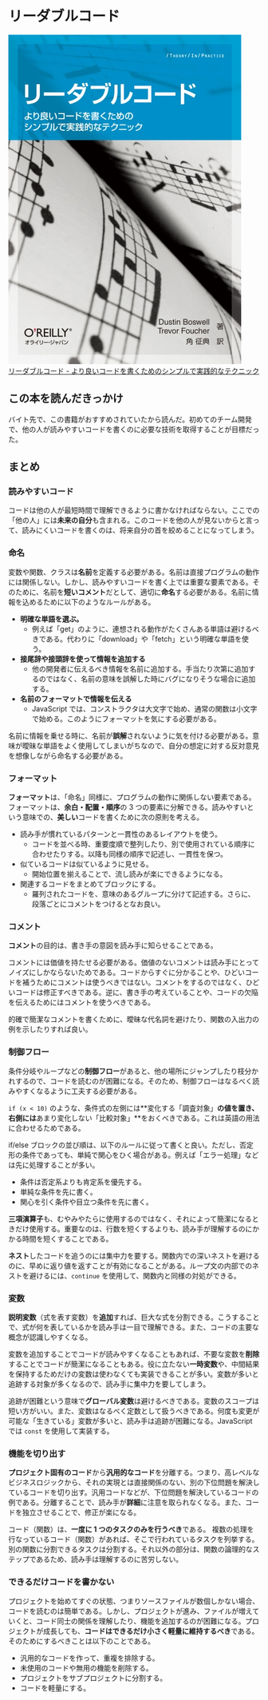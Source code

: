 # リーダブルコード

<div class="text-center">
    <img src="../../public/img/cover/readable_code.jpeg" alt="本の表紙" class="inline-block">
</div>

<div class="text-center">
    <a href="https://www.oreilly.co.jp/books/9784873115658/" class="text-center">
        リーダブルコード - より良いコードを書くためのシンプルで実践的なテクニック
    </a>
</div>

## この本を読んだきっかけ

バイト先で、この書籍がおすすめされていたから読んだ。初めてのチーム開発で、他の人が読みやすいコードを書くのに必要な技術を取得することが目標だった。

## まとめ

### 読みやすいコード

コードは他の人が最短時間で理解できるように書かなければならない。ここでの「他の人」には**未来の自分**も含まれる。このコードを他の人が見ないからと言って、読みにくいコードを書くのは、将来自分の首を絞めることになってしまう。

### 命名

変数や関数、クラスは**名前**を定義する必要がある。名前は直接プログラムの動作には関係しない。しかし、読みやすいコードを書く上では重要な要素である。そのために、名前を**短いコメント**だとして、適切に**命名**する必要がある。名前に情報を込めるために以下のようなルールがある。

- **明確な単語を選ぶ。**
  - 例えば「get」のように、連想される動作がたくさんある単語は避けるべきである。代わりに「download」や「fetch」という明確な単語を使う。
- **接尾辞や接頭辞を使って情報を追加する**
  - 他の開発者に伝えるべき情報を名前に追加する。手当たり次第に追加するのではなく、名前の意味を誤解した時にバグになりそうな場合に追加する。
- **名前のフォーマットで情報を伝える**
  - JavaScript では、コンストラクタは大文字で始め、通常の関数は小文字で始める。このようにフォーマットを気にする必要がある。

名前に情報を乗せる時に、名前が**誤解**されないように気を付ける必要がある。意味が曖昧な単語をよく使用してしまいがちなので、自分の想定に対する反対意見を想像しながら命名する必要がある。

### フォーマット

**フォーマット**は、「命名」同様に、プログラムの動作に関係しない要素である。フォーマットは、**余白・配置・順序**の 3 つの要素に分解できる。読みやすいという意味での、**美しい**コードを書くために次の原則を考える。

- 読み手が慣れているパターンと一貫性のあるレイアウトを使う。
  - コードを並べる時、重要度順で整列したり、別で使用されている順序に合わせたりする。以降も同様の順序で記述し、一貫性を保つ。
- 似ているコードは似ているように見せる。
  - 開始位置を揃えることで、流し読みが楽にできるようになる。
- 関連するコードをまとめてブロックにする。
  - 羅列されたコードを、意味のあるグループに分けて記述する。さらに、段落ごとにコメントをつけるとなお良い。

### コメント

**コメント**の目的は、書き手の意図を読み手に知らせることである。

コメントには価値を持たせる必要がある。価値のないコメントは読み手にとってノイズにしかならないためである。コードからすぐに分かることや、ひどいコードを補うためにコメントは使うべきではない。コメントをするのではなく、ひどいコードは修正すべきである。逆に、書き手の考えていることや、コードの欠陥を伝えるためにはコメントを使うべきである。

的確で簡潔なコメントを書くために、曖昧な代名詞を避けたり、関数の入出力の例を示したりすれば良い。

### 制御フロー

条件分岐やループなどの**制御フロー**があると、他の場所にジャンプしたり枝分かれするので、コードを読むのが困難になる。そのため、制御フローはなるべく読みやすくなるように工夫する必要がある。

`if (x < 10)` のような、条件式の左側には**変化する「調査対象」**の値を置き、右側には**あまり変化しない「比較対象」**をおくべきである。これは英語の用法に合わせるためである。

if/else ブロックの並び順は、以下のルールに従って書くと良い。ただし、否定形の条件であっても、単純で関心をひく場合がある。例えば「エラー処理」などは先に処理することが多い。

- 条件は否定系よりも肯定系を優先する。
- 単純な条件を先に書く。
- 関心を引く条件や目立つ条件を先に書く。

**三項演算子**も、むやみやたらに使用するのではなく、それによって簡潔になるときだけ使用する。重要なのは、行数を短くするよりも、読み手が理解するのにかかる時間を短くすることである。

**ネスト**したコードを追うのには集中力を要する。関数内での深いネストを避けるのに、早めに返り値を返すことが有効になることがある。ループ文の内部でのネストを避けるには、`continue` を使用して、関数内と同様の対処ができる。

### 変数

**説明変数**（式を表す変数）を**追加**すれば、巨大な式を分割できる。こうすることで、式が何を表しているかを読み手は一目で理解できる。また、コードの主要な概念が認識しやすくなる。

変数を追加することでコードが読みやすくなることもあれば、不要な変数を**削除**することでコードが簡潔になることもある。役に立たない**一時変数**や、中間結果を保持するためだけの変数は使わなくても実装できることが多い。変数が多いと追跡する対象が多くなるので、読み手に集中力を要してしまう。

追跡が困難という意味で**グローバル変数**は避けるべきである。変数のスコープは短い方がいい。また、変数はなるべく定数として扱うべきである。何度も変更が可能な「生きている」変数が多いと、読み手は追跡が困難になる。JavaScript では `const` を使用して実装する。

### 機能を切り出す

**プロジェクト固有のコード**から**汎用的なコード**を分離する。つまり、高レベルなビジネスロジックから、それの実現とは直接関係のない、別の下位問題を解決しているコードを切り出す。汎用コードなどが、下位問題を解決しているコードの例である。分離することで、読み手が**詳細**に注意を取られなくなる。また、コードを独立させることで、修正が楽になる。

コード（関数）は、**一度に 1 つのタスクのみを行うべき**である。
複数の処理を行なっているコード（関数）があれば、そこで行われているタスクを列挙する。別の関数に分割できるタスクは分割する。それ以外の部分は、関数の論理的なステップであるため、読み手は理解するのに苦労しない。

### できるだけコードを書かない

プロジェクトを始めてすぐの状態、つまりソースファイルが数個しかない場合、コードを読むのは簡単である。しかし、プロジェクトが進み、ファイルが増えていくと、コード同士の関係を理解したり、機能を追加するのが困難になる。プロジェクトが成長しても、**コードはできるだけ小さく軽量に維持するべき**である。そのためにするべきことは以下のことである。

- 汎用的なコードを作って、重複を排除する。
- 未使用のコードや無用の機能を削除する。
- プロジェクトをサブプロジェクトに分割する。
- コードを軽量にする。